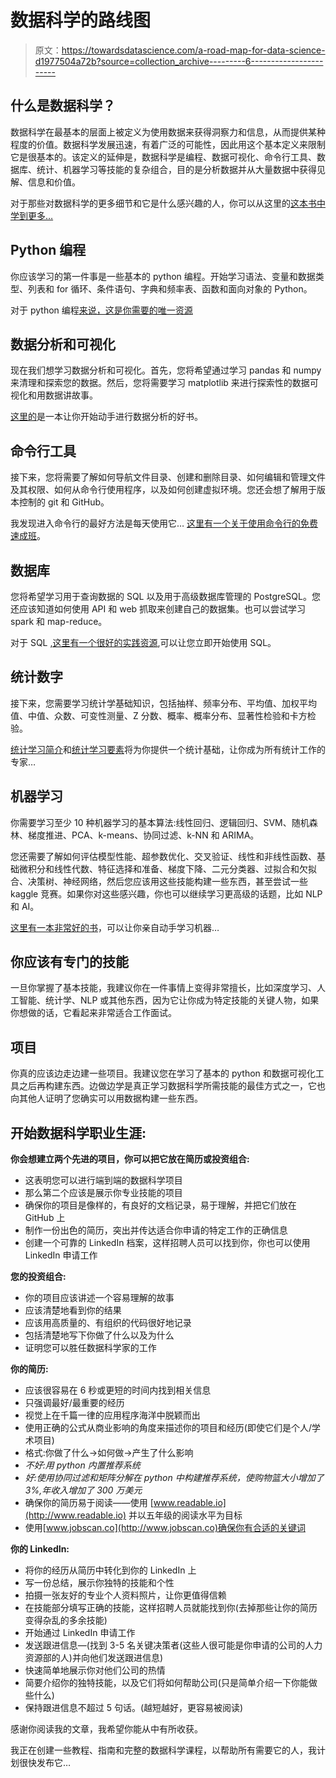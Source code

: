 # 数据科学的路线图

> 原文：<https://towardsdatascience.com/a-road-map-for-data-science-d1977504a72b?source=collection_archive---------6----------------------->

## 什么是数据科学？

数据科学在最基本的层面上被定义为使用数据来获得洞察力和信息，从而提供某种程度的价值。数据科学发展迅速，有着广泛的可能性，因此用这个基本定义来限制它是很基本的。该定义的延伸是，数据科学是编程、数据可视化、命令行工具、数据库、统计、机器学习等技能的复杂组合，目的是分析数据并从大量数据中获得见解、信息和价值。

对于那些对数据科学的更多细节和它是什么感兴趣的人，你可以从这里的[这本书中学到更多…](https://amzn.to/2nehG0D)

## Python 编程

你应该学习的第一件事是一些基本的 python 编程。开始学习语法、变量和数据类型、列表和 for 循环、条件语句、字典和频率表、函数和面向对象的 Python。

对于 python 编程[来说，这是你需要的唯一资源](https://amzn.to/2oaQxfj)

## 数据分析和可视化

现在我们想学习数据分析和可视化。首先，您将希望通过学习 pandas 和 numpy 来清理和探索您的数据。然后，您将需要学习 matplotlib 来进行探索性的数据可视化和用数据讲故事。

[这里的](https://amzn.to/2pys43U)是一本让你开始动手进行数据分析的好书。

## 命令行工具

接下来，您将需要了解如何导航文件目录、创建和删除目录、如何编辑和管理文件及其权限、如何从命令行使用程序，以及如何创建虚拟环境。您还会想了解用于版本控制的 git 和 GitHub。

我发现进入命令行的最好方法是每天使用它… [这里有一个关于使用命令行的免费速成班](https://www.computervillage.org/articles/CommandLine.pdf)。

## 数据库

您将希望学习用于查询数据的 SQL 以及用于高级数据库管理的 PostgreSQL。您还应该知道如何使用 API 和 web 抓取来创建自己的数据集。也可以尝试学习 spark 和 map-reduce。

对于 SQL [,这里有一个很好的实践资源](https://amzn.to/2pyuXBM),可以让您立即开始使用 SQL。

## 统计数字

接下来，您需要学习统计学基础知识，包括抽样、频率分布、平均值、加权平均值、中值、众数、可变性测量、Z 分数、概率、概率分布、显著性检验和卡方检验。

[统计学习简介](https://amzn.to/2pys1VN)和[统计学习要素](https://amzn.to/2oIZlt1)将为你提供一个统计基础，让你成为所有统计工作的专家…

## 机器学习

你需要学习至少 10 种机器学习的基本算法:线性回归、逻辑回归、SVM、随机森林、梯度推进、PCA、k-means、协同过滤、k-NN 和 ARIMA。

您还需要了解如何评估模型性能、超参数优化、交叉验证、线性和非线性函数、基础微积分和线性代数、特征选择和准备、梯度下降、二元分类器、过拟合和欠拟合、决策树、神经网络，然后您应该用这些技能构建一些东西，甚至尝试一些 kaggle 竞赛。如果你对这些感兴趣，你也可以继续学习更高级的话题，比如 NLP 和 AI。

[这里有一本非常好的书](https://amzn.to/2oHMYxb)，可以让你亲自动手学习机器…

## 你应该有专门的技能

一旦你掌握了基本技能，我建议你在一件事情上变得非常擅长，比如深度学习、人工智能、统计学、NLP 或其他东西，因为它让你成为特定技能的关键人物，如果你想做的话，它看起来非常适合工作面试。

## 项目

你真的应该边走边建一些项目。我建议您在学习了基本的 python 和数据可视化工具之后再构建东西。边做边学是真正学习数据科学所需技能的最佳方式之一，它也向其他人证明了您确实可以用数据构建一些东西。

## 开始数据科学职业生涯:

**你会想建立两个先进的项目，你可以把它放在简历或投资组合:**

*   这表明您可以进行端到端的数据科学项目
*   那么第二个应该是展示你专业技能的项目
*   确保你的项目是像样的，有良好的文档记录，易于理解，并把它们放在 GitHub 上
*   制作一份出色的简历，突出并传达适合你申请的特定工作的正确信息
*   创建一个可靠的 LinkedIn 档案，这样招聘人员可以找到你，你也可以使用 LinkedIn 申请工作

**您的投资组合:**

*   你的项目应该讲述一个容易理解的故事
*   应该清楚地看到你的结果
*   应该用高质量的、有组织的代码很好地记录
*   包括清楚地写下你做了什么以及为什么
*   证明您可以胜任数据科学家的工作

**你的简历:**

*   应该很容易在 6 秒或更短的时间内找到相关信息
*   只强调最好/最重要的经历
*   视觉上在千篇一律的应用程序海洋中脱颖而出
*   使用正确的公式从商业影响的角度来描述你的项目和经历(即使它们是个人/学术项目)
*   格式:你做了什么->如何做->产生了什么影响
*   *不好:用 python 内置推荐系统*
*   *好:使用协同过滤和矩阵分解在 python 中构建推荐系统，使购物篮大小增加了 3%,年收入增加了 300 万美元*
*   确保你的简历易于阅读——使用 [www.readable.io](http://www.readable.io) 并以五年级的阅读水平为目标
*   使用[www.jobscan.co](http://www.jobscan.co)确保你有合适的关键词

**你的 LinkedIn:**

*   将你的经历从简历中转化到你的 LinkedIn 上
*   写一份总结，展示你独特的技能和个性
*   拍摄一张友好的专业个人资料照片，让你更值得信赖
*   在技能部分填写正确的技能，这样招聘人员就能找到你(去掉那些让你的简历变得杂乱的多余技能)
*   开始通过 LinkedIn 申请工作
*   发送跟进信息—(找到 3-5 名关键决策者(这些人很可能是你申请的公司的人力资源部的人)并向他们发送跟进信息)
*   快速简单地展示你对他们公司的热情
*   简要介绍你的独特技能，以及它们将如何帮助公司(只是简单介绍一下你能做些什么)
*   保持跟进信息不超过 5 句话。(越短越好，更容易被阅读)

感谢你阅读我的文章，我希望你能从中有所收获。

我正在创建一些教程、指南和完整的数据科学课程，以帮助所有需要它的人，我计划很快发布它…